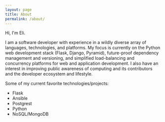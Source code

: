 ```yaml
---
layout: page
title: About
permalink: /about/
---
```


Hi, I'm Eli.

I am a software developer with experience in a wildly diverse array of languages, technologies, and platforms. My focus is currently on the Python web development stack (Flask, Django, Pyramid), future-proof dependency management and versioning, and simplified load-balancing and concurrency platforms for web and application development. I also have an interest in improving public awareness of computing and its contributors and the developer ecosystem and lifestyle.

Some of my current favorite technologies/projects:<br />
* Flask<br />
* Ansible<br />
* Postgrest<br />
* Python<br />
* NoSQL/MongoDB<br />
